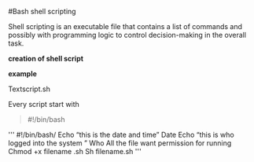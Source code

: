 #Bash shell scripting


Shell scripting is an executable file that contains a list of commands and possibly with programming logic to control decision-making in the overall task.

**creation of shell script**

__example__

Textscript.sh 

Every script start with 

>#!/bin/bash


'''
#!/bin/bash/
Echo “this is the date and time”
Date
Echo “this is who logged into the system ”
Who
All the file want permission for running
Chmod +x filename .sh
Sh filename.sh
'''
